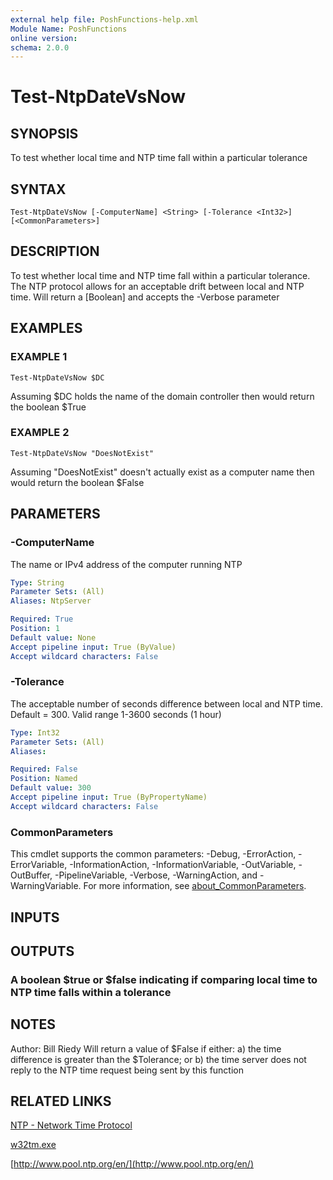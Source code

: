 ```yaml
---
external help file: PoshFunctions-help.xml
Module Name: PoshFunctions
online version:
schema: 2.0.0
---
```


# Test-NtpDateVsNow

## SYNOPSIS
To test whether local time and NTP time fall within a particular tolerance

## SYNTAX

```
Test-NtpDateVsNow [-ComputerName] <String> [-Tolerance <Int32>] [<CommonParameters>]
```

## DESCRIPTION
To test whether local time and NTP time fall within a particular tolerance.
The NTP protocol allows for an acceptable drift between local and NTP time.
Will return a \[Boolean\] and accepts the -Verbose parameter

## EXAMPLES

### EXAMPLE 1
```
Test-NtpDateVsNow $DC
```

Assuming $DC holds the name of the domain controller then would return the boolean
$True

### EXAMPLE 2
```
Test-NtpDateVsNow "DoesNotExist"
```

Assuming "DoesNotExist" doesn't actually exist as a computer name then would return the boolean
$False

## PARAMETERS

### -ComputerName
The name or IPv4 address of the computer running NTP

```yaml
Type: String
Parameter Sets: (All)
Aliases: NtpServer

Required: True
Position: 1
Default value: None
Accept pipeline input: True (ByValue)
Accept wildcard characters: False
```

### -Tolerance
The acceptable number of seconds difference between local and NTP time.
Default = 300.
Valid range 1-3600 seconds (1 hour)

```yaml
Type: Int32
Parameter Sets: (All)
Aliases:

Required: False
Position: Named
Default value: 300
Accept pipeline input: True (ByPropertyName)
Accept wildcard characters: False
```

### CommonParameters
This cmdlet supports the common parameters: -Debug, -ErrorAction, -ErrorVariable, -InformationAction, -InformationVariable, -OutVariable, -OutBuffer, -PipelineVariable, -Verbose, -WarningAction, and -WarningVariable. For more information, see [about_CommonParameters](http://go.microsoft.com/fwlink/?LinkID=113216).

## INPUTS

## OUTPUTS

### A boolean $true or $false indicating if comparing local time to NTP time falls within a tolerance
## NOTES
Author:     Bill Riedy
Will return a value of $False if either: a) the time difference is greater than the $Tolerance; or b) the time server does not reply to the NTP time request being sent by this function

## RELATED LINKS

[NTP - Network Time Protocol]()

[w32tm.exe]()

[http://www.pool.ntp.org/en/](http://www.pool.ntp.org/en/)


